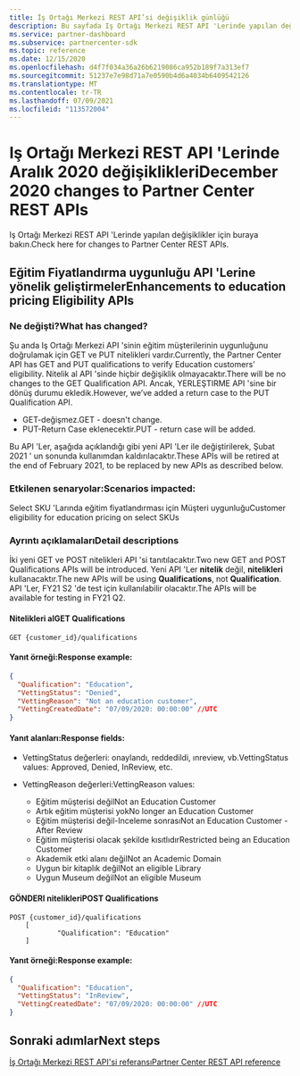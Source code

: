 ```yaml
---
title: İş Ortağı Merkezi REST API’si değişiklik günlüğü
description: Bu sayfada Iş Ortağı Merkezi REST API 'Lerinde yapılan değişiklikler listelenir
ms.service: partner-dashboard
ms.subservice: partnercenter-sdk
ms.topic: reference
ms.date: 12/15/2020
ms.openlocfilehash: d4f7f034a36a26b6219086ca952b189f7a313ef7
ms.sourcegitcommit: 51237e7e98d71a7e0590b4d6a4034b6409542126
ms.translationtype: MT
ms.contentlocale: tr-TR
ms.lasthandoff: 07/09/2021
ms.locfileid: "113572004"
---
```

# <a name="december-2020-changes-to-partner-center-rest-apis"></a><span data-ttu-id="87e31-103">Iş Ortağı Merkezi REST API 'Lerinde Aralık 2020 değişiklikleri</span><span class="sxs-lookup"><span data-stu-id="87e31-103">December 2020 changes to Partner Center REST APIs</span></span>

<span data-ttu-id="87e31-104">Iş Ortağı Merkezi REST API 'Lerinde yapılan değişiklikler için buraya bakın.</span><span class="sxs-lookup"><span data-stu-id="87e31-104">Check here for changes to Partner Center REST APIs.</span></span>

## <a name="enhancements-to-education-pricing-eligibility-apis"></a><span data-ttu-id="87e31-105">Eğitim Fiyatlandırma uygunluğu API 'Lerine yönelik geliştirmeler</span><span class="sxs-lookup"><span data-stu-id="87e31-105">Enhancements to education pricing Eligibility APIs</span></span>



### <a name="what-has-changed"></a><span data-ttu-id="87e31-106">Ne değişti?</span><span class="sxs-lookup"><span data-stu-id="87e31-106">What has changed?</span></span>

<span data-ttu-id="87e31-107">Şu anda Iş Ortağı Merkezi API 'sinin eğitim müşterilerinin uygunluğunu doğrulamak için GET ve PUT nitelikleri vardır.</span><span class="sxs-lookup"><span data-stu-id="87e31-107">Currently, the Partner Center API has GET and PUT qualifications to verify Education customers’ eligibility.</span></span> <span data-ttu-id="87e31-108">Nitelik al API 'sinde hiçbir değişiklik olmayacaktır.</span><span class="sxs-lookup"><span data-stu-id="87e31-108">There will be no changes to the GET Qualification API.</span></span> <span data-ttu-id="87e31-109">Ancak, YERLEŞTIRME API 'sine bir dönüş durumu ekledik.</span><span class="sxs-lookup"><span data-stu-id="87e31-109">However, we’ve added a return case to the PUT Qualification API.</span></span>

- <span data-ttu-id="87e31-110">GET-değişmez.</span><span class="sxs-lookup"><span data-stu-id="87e31-110">GET - doesn't change.</span></span>
- <span data-ttu-id="87e31-111">PUT-Return Case eklenecektir.</span><span class="sxs-lookup"><span data-stu-id="87e31-111">PUT - return case will be added.</span></span>

<span data-ttu-id="87e31-112">Bu API 'Ler, aşağıda açıklandığı gibi yeni API 'Ler ile değiştirilerek, Şubat 2021 ' un sonunda kullanımdan kaldırılacaktır.</span><span class="sxs-lookup"><span data-stu-id="87e31-112">These APIs will be retired at the end of February 2021, to be replaced by new APIs as described below.</span></span>

### <a name="scenarios-impacted"></a><span data-ttu-id="87e31-113">Etkilenen senaryolar:</span><span class="sxs-lookup"><span data-stu-id="87e31-113">Scenarios impacted:</span></span>

<span data-ttu-id="87e31-114">Select SKU 'Larında eğitim fiyatlandırması için Müşteri uygunluğu</span><span class="sxs-lookup"><span data-stu-id="87e31-114">Customer eligibility for education pricing on select SKUs</span></span>

### <a name="detail-descriptions"></a><span data-ttu-id="87e31-115">Ayrıntı açıklamaları</span><span class="sxs-lookup"><span data-stu-id="87e31-115">Detail descriptions</span></span>

<span data-ttu-id="87e31-116">İki yeni GET ve POST nitelikleri API 'si tanıtılacaktır.</span><span class="sxs-lookup"><span data-stu-id="87e31-116">Two new GET and POST Qualifications APIs will be introduced.</span></span> <span data-ttu-id="87e31-117">Yeni API 'Ler **nitelik** değil, **nitelikleri** kullanacaktır.</span><span class="sxs-lookup"><span data-stu-id="87e31-117">The new APIs will be using **Qualifications**, not **Qualification**.</span></span> <span data-ttu-id="87e31-118">API 'Ler, FY21 S2 'de test için kullanılabilir olacaktır.</span><span class="sxs-lookup"><span data-stu-id="87e31-118">The APIs will be available for testing in FY21 Q2.</span></span>

#### <a name="get-qualifications"></a><span data-ttu-id="87e31-119">Nitelikleri al</span><span class="sxs-lookup"><span data-stu-id="87e31-119">GET Qualifications</span></span>

```http
GET {customer_id}/qualifications
```

#### <a name="response-example"></a><span data-ttu-id="87e31-120">Yanıt örneği:</span><span class="sxs-lookup"><span data-stu-id="87e31-120">Response example:</span></span>

```json
{
  "Qualification": "Education",
  "VettingStatus": "Denied",
  "VettingReason": "Not an education customer",
  "VettingCreatedDate": "07/09/2020: 00:00:00" //UTC
}
```

#### <a name="response-fields"></a><span data-ttu-id="87e31-121">Yanıt alanları:</span><span class="sxs-lookup"><span data-stu-id="87e31-121">Response fields:</span></span> 

- <span data-ttu-id="87e31-122">VettingStatus değerleri: onaylandı, reddedildi, ınreview, vb.</span><span class="sxs-lookup"><span data-stu-id="87e31-122">VettingStatus values: Approved, Denied, InReview, etc.</span></span>

- <span data-ttu-id="87e31-123">VettingReason değerleri:</span><span class="sxs-lookup"><span data-stu-id="87e31-123">VettingReason values:</span></span>
   - <span data-ttu-id="87e31-124">Eğitim müşterisi değil</span><span class="sxs-lookup"><span data-stu-id="87e31-124">Not an Education Customer</span></span>
   - <span data-ttu-id="87e31-125">Artık eğitim müşterisi yok</span><span class="sxs-lookup"><span data-stu-id="87e31-125">No longer an Education Customer</span></span>
   - <span data-ttu-id="87e31-126">Eğitim müşterisi değil-Inceleme sonrası</span><span class="sxs-lookup"><span data-stu-id="87e31-126">Not an Education Customer - After Review</span></span>
   - <span data-ttu-id="87e31-127">Eğitim müşterisi olacak şekilde kısıtlıdır</span><span class="sxs-lookup"><span data-stu-id="87e31-127">Restricted being an Education Customer</span></span>
   - <span data-ttu-id="87e31-128">Akademik etki alanı değil</span><span class="sxs-lookup"><span data-stu-id="87e31-128">Not an Academic Domain</span></span>
   - <span data-ttu-id="87e31-129">Uygun bir kitaplık değil</span><span class="sxs-lookup"><span data-stu-id="87e31-129">Not an eligible Library</span></span>
   - <span data-ttu-id="87e31-130">Uygun Museum değil</span><span class="sxs-lookup"><span data-stu-id="87e31-130">Not an eligible Museum</span></span>
 
#### <a name="post-qualifications"></a><span data-ttu-id="87e31-131">GÖNDERI nitelikleri</span><span class="sxs-lookup"><span data-stu-id="87e31-131">POST Qualifications</span></span>

```http
POST {customer_id}/qualifications
    [
            "Qualification": "Education"
    ]
```

#### <a name="response-example"></a><span data-ttu-id="87e31-132">Yanıt örneği:</span><span class="sxs-lookup"><span data-stu-id="87e31-132">Response example:</span></span>

```JSON
{
  "Qualification": "Education",
  "VettingStatus": "InReview",
  "VettingCreatedDate": "07/09/2020: 00:00:00" //UTC
}
```

## <a name="next-steps"></a><span data-ttu-id="87e31-133">Sonraki adımlar</span><span class="sxs-lookup"><span data-stu-id="87e31-133">Next steps</span></span>

[<span data-ttu-id="87e31-134">İş Ortağı Merkezi REST API'si referansı</span><span class="sxs-lookup"><span data-stu-id="87e31-134">Partner Center REST API reference</span></span>](partner-center-rest-api-reference.md)
